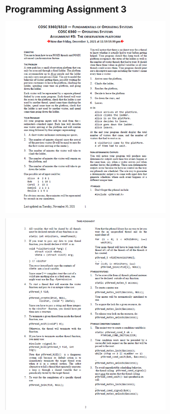 # Programming Assignment 3  

![alt text](https://github.com/duytpm16/UH-Computer-Science-PhD/blob/main/COSC-3360-6360-Fundamentals-of-Operating-Systems/Assignment-3/Assignment3_1.png?raw=true)

![alt text](https://github.com/duytpm16/UH-Computer-Science-PhD/blob/main/COSC-3360-6360-Fundamentals-of-Operating-Systems/Assignment-3/Assignment3_2.png?raw=true)
